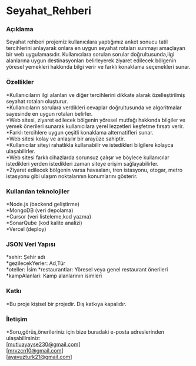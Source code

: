 # Seyahat_Rehberi
### Açıklama
Seyahat rehberi projemiz kullanıcılara yaptığımız anket sonucu tatil tercihlerini anlayarak onlara en uygun seyahat rotaları sunmayı amaçlayan bir web uygulamasıdır. Kullanıcılara sorulan sorular doğrultusunda,ilgi alanlarına uygun destinasyonları belirleyerek ziyaret edilecek bölgenin yöresel yemekleri hakkında bilgi verir ve farklı konaklama seçenekleri sunar.  
### Özellikler
*Kullanıcıların ilgi alanları ve diğer tercihlerini dikkate alarak özelleştirilmiş seyahat rotaları oluşturur.  
*Kullanıcıların sorulara verdikleri cevaplar doğrultusunda ve algoritmalar sayesinde en uygun rotaları belirler.  
*Web sitesi, ziyaret edilecek  bölgenin yöresel mutfağı hakkında  bilgiler ve yemek önerileri sunarak kullanıcılara yerel lezzetleri keşfetme fırsatı verir.  
*Farklı tercihlere uygun çeşitli konaklama alternatifleri sunar.  
*Web sitesi kolay ve anlaşılır bir arayüze sahiptir.  
*Kullanıcılar siteyi rahatlıkla kullanabilir ve istedikleri bilgilere kolayca ulaşabilirler.  
*Web sitesi farklı cihazlarda sorunsuz çalışır ve böylece kullanıcılar istedikleri yerden istedikleri zaman siteye erişim sağlayabilirler.  
*Ziyaret edilecek bölgenin varsa havaalanı, tren istasyonu, otogar, metro istasyonu gibi ulaşım noktalarının konumlarını gösterir.  
### Kullanılan teknolojiler  
*Node.js (backend geliştirme)  
*MongoDB (veri depolama)  
*Cursor (veri listeleme,kod yazma)  
*SonarQube (kod kalite analizi)  
*Vercel (deploy)
### JSON Veri Yapısı 
*sehir: Şehir adı  
*gezilecekYerler: Ad,Tür  
*oteller: İsim
*restaurantlar: Yöresel veya genel restaurant önerileri  
*kampAlanlari: Kamp alanlarının isimleri
### Katkı  
*Bu proje kişisel bir projedir. Dış katkıya kapalıdır.  
### İletişim  
*Soru,görüş,önerileriniz için bize buradaki e-posta adreslerinden ulaşabilirsiniz:  
[mutluayayse230@gmail.com]  
[mrvzcn10@gmail.com]  
[ayavuzturk21@gmail.com]  

  
